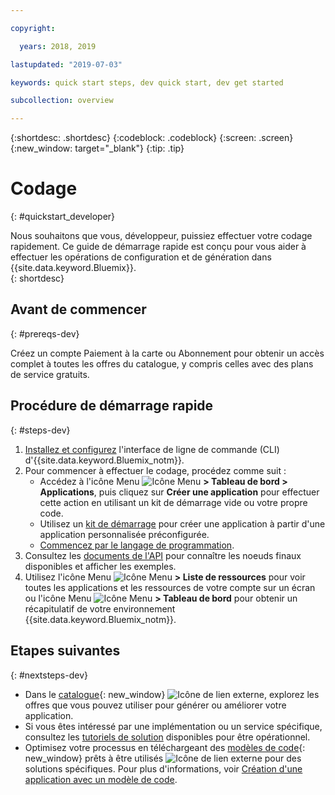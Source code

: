 ```yaml
---

copyright:

  years: 2018, 2019

lastupdated: "2019-07-03"

keywords: quick start steps, dev quick start, dev get started

subcollection: overview

---
```


{:shortdesc: .shortdesc}
{:codeblock: .codeblock}
{:screen: .screen}
{:new_window: target="_blank"}
{:tip: .tip}

# Codage 
{: #quickstart_developer}

Nous souhaitons que vous, développeur, puissiez effectuer votre codage rapidement. Ce guide de démarrage rapide est conçu pour vous aider à effectuer les opérations de configuration et de génération dans {{site.data.keyword.Bluemix}}.  
{: shortdesc}

## Avant de commencer
{: #prereqs-dev}

Créez un compte Paiement à la carte ou Abonnement pour obtenir un accès complet à toutes les offres du catalogue, y compris celles avec des plans de service gratuits. 

## Procédure de démarrage rapide
{: #steps-dev}
 
1. [Installez et configurez](/docs/home/tools) l'interface de ligne de commande (CLI) d'{{site.data.keyword.Bluemix_notm}}. 
2. Pour commencer à effectuer le codage, procédez comme suit :
    * Accédez à l'icône Menu ![Icône Menu](../icons/icon_hamburger.svg) **> Tableau de bord > Applications**, puis cliquez sur **Créer une application** pour effectuer cette action en utilisant un kit de démarrage vide ou votre propre code.
    * Utilisez un [kit de démarrage](/docs/apps/tutorials?topic=creating-apps-tutorial-starterkit) pour créer une application à partir d'une application personnalisée préconfigurée. 
    * [Commencez par le langage de programmation](/docs/home/build). 
3. Consultez les [documents de l'API](https://{DomainName}/apidocs) pour connaître les noeuds finaux disponibles et afficher les exemples.
4. Utilisez l'icône Menu ![Icône Menu](../icons/icon_hamburger.svg) **> Liste de ressources** pour voir toutes les applications et les ressources de votre compte sur un écran ou l'icône Menu ![Icône Menu](../icons/icon_hamburger.svg) **> Tableau de bord** pour obtenir un récapitulatif de votre environnement {{site.data.keyword.Bluemix_notm}}.

## Etapes suivantes
{: #nextsteps-dev}

* Dans le [catalogue](https://{DomainName}/catalog){: new_window} ![Icône de lien externe](../icons/launch-glyph.svg), explorez les offres que vous pouvez utiliser pour générer ou améliorer votre application.
* Si vous êtes intéressé par une implémentation ou un service spécifique, consultez les [tutoriels de solution](/docs/tutorials?topic=solution-tutorials-tutorials) disponibles pour être opérationnel.
* Optimisez votre processus en téléchargeant des [modèles de code](https://developer.ibm.com/patterns/){: new_window} prêts à être utilisés ![Icône de lien externe](../icons/launch-glyph.svg "Icône de lien externe") pour des solutions spécifiques. Pour plus d'informations, voir [Création d'une application avec un modèle de code](/docs/apps/tutorials?topic=creating-apps-tutorial-codepattern).




